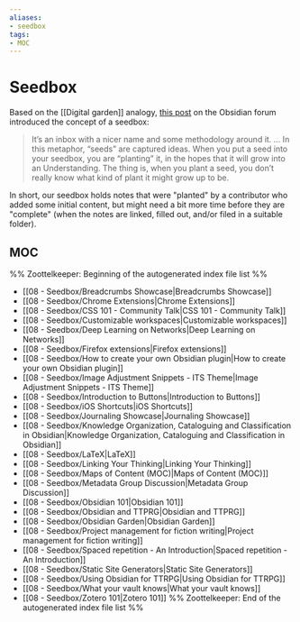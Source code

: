 ```yaml
---
aliases:
- seedbox
tags:
- MOC
---
```


# Seedbox

Based on the [[Digital garden]] analogy, [this post](https://forum.obsidian.md/t/what-a-seedbox-is-and-why-it-has-been-valuable-to-me/) on the Obsidian forum introduced the concept of a seedbox:

> It’s an inbox with a nicer name and some methodology around it.
> ...
> In this metaphor, “seeds” are captured ideas. When you put a seed into your seedbox, you are “planting” it, in the hopes that it will grow into an Understanding. The thing is, when you plant a seed, you don’t really know what kind of plant it might grow up to be.

In short, our seedbox holds notes that were "planted" by a contributor who added some initial content, but might need a bit more time before they are "complete" (when the notes are linked, filled out, and/or filed in a suitable folder). 

## MOC

%% Zoottelkeeper: Beginning of the autogenerated index file list  %%
-  [[08 - Seedbox/Breadcrumbs Showcase|Breadcrumbs Showcase]]
-  [[08 - Seedbox/Chrome Extensions|Chrome Extensions]]
-  [[08 - Seedbox/CSS 101 - Community Talk|CSS 101 - Community Talk]]
-  [[08 - Seedbox/Customizable workspaces|Customizable workspaces]]
-  [[08 - Seedbox/Deep Learning on Networks|Deep Learning on Networks]]
-  [[08 - Seedbox/Firefox extensions|Firefox extensions]]
-  [[08 - Seedbox/How to create your own Obsidian plugin|How to create your own Obsidian plugin]]
-  [[08 - Seedbox/Image Adjustment Snippets - ITS Theme|Image Adjustment Snippets - ITS Theme]]
-  [[08 - Seedbox/Introduction to Buttons|Introduction to Buttons]]
-  [[08 - Seedbox/iOS Shortcuts|iOS Shortcuts]]
-  [[08 - Seedbox/Journaling Showcase|Journaling Showcase]]
-  [[08 - Seedbox/Knowledge Organization, Cataloguing and Classification in Obsidian|Knowledge Organization, Cataloguing and Classification in Obsidian]]
-  [[08 - Seedbox/LaTeX|LaTeX]]
-  [[08 - Seedbox/Linking Your Thinking|Linking Your Thinking]]
-  [[08 - Seedbox/Maps of Content (MOC)|Maps of Content (MOC)]]
-  [[08 - Seedbox/Metadata Group Discussion|Metadata Group Discussion]]
-  [[08 - Seedbox/Obsidian 101|Obsidian 101]]
-  [[08 - Seedbox/Obsidian and TTPRG|Obsidian and TTPRG]]
-  [[08 - Seedbox/Obsidian Garden|Obsidian Garden]]
-  [[08 - Seedbox/Project management for fiction writing|Project management for fiction writing]]
-  [[08 - Seedbox/Spaced repetition - An Introduction|Spaced repetition - An Introduction]]
-  [[08 - Seedbox/Static Site Generators|Static Site Generators]]
-  [[08 - Seedbox/Using Obsidian for TTRPG|Using Obsidian for TTRPG]]
-  [[08 - Seedbox/What your vault knows|What your vault knows]]
-  [[08 - Seedbox/Zotero 101|Zotero 101]]
%% Zoottelkeeper: End of the autogenerated index file list  %%
